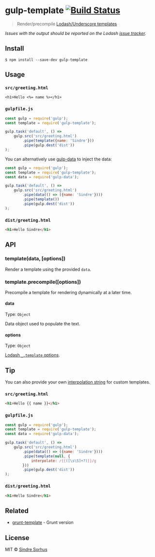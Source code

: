 # gulp-template [![Build Status](https://travis-ci.org/sindresorhus/gulp-template.svg?branch=master)](https://travis-ci.org/sindresorhus/gulp-template)

> Render/precompile [Lodash/Underscore templates](https://lodash.com/docs#template)

*Issues with the output should be reported on the Lodash [issue tracker](https://github.com/lodash/lodash/issues).*


## Install

```
$ npm install --save-dev gulp-template
```


## Usage

### `src/greeting.html`

```erb
<h1>Hello <%= name %></h1>
```

### `gulpfile.js`

```js
const gulp = require('gulp');
const template = require('gulp-template');

gulp.task('default', () =>
	gulp.src('src/greeting.html')
		.pipe(template({name: 'Sindre'}))
		.pipe(gulp.dest('dist'))
);
```

You can alternatively use [gulp-data](https://github.com/colynb/gulp-data) to inject the data:

```js
const gulp = require('gulp');
const template = require('gulp-template');
const data = require('gulp-data');

gulp.task('default', () =>
	gulp.src('src/greeting.html')
		.pipe(data(() => ({name: 'Sindre'})))
		.pipe(template())
		.pipe(gulp.dest('dist'))
);
```

### `dist/greeting.html`

```html
<h1>Hello Sindre</h1>
```


## API

### template(data, [options])

Render a template using the provided `data`.

### template.precompile([options])

Precompile a template for rendering dynamically at a later time.

#### data

Type: `Object`

Data object used to populate the text.

#### options

Type: `Object`

[Lodash `_.template` options](https://lodash.com/docs#template).


## Tip

You can also provide your own [interpolation string](https://lodash.com/docs#template) for custom templates.

### `src/greeting.html`

```html
<h1>Hello {{ name }}</h1>
```

### `gulpfile.js`

```js
const gulp = require('gulp');
const template = require('gulp-template');
const data = require('gulp-data');

gulp.task('default', () =>
	gulp.src('src/greeting.html')
		.pipe(data(() => ({name: 'Sindre'})))
		.pipe(template(null, {
			interpolate: /{{([\s\S]+?)}}/g
		}))
		.pipe(gulp.dest('dist'))
);
```

### `dist/greeting.html`

```html
<h1>Hello Sindre</h1>
```


## Related

- [grunt-template](https://github.com/mathiasbynens/grunt-template) - Grunt version


## License

MIT © [Sindre Sorhus](https://sindresorhus.com)
